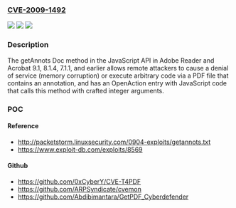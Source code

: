 ### [CVE-2009-1492](https://cve.mitre.org/cgi-bin/cvename.cgi?name=CVE-2009-1492)
![](https://img.shields.io/static/v1?label=Product&message=n%2Fa&color=blue)
![](https://img.shields.io/static/v1?label=Version&message=n%2Fa&color=blue)
![](https://img.shields.io/static/v1?label=Vulnerability&message=n%2Fa&color=brighgreen)

### Description

The getAnnots Doc method in the JavaScript API in Adobe Reader and Acrobat 9.1, 8.1.4, 7.1.1, and earlier allows remote attackers to cause a denial of service (memory corruption) or execute arbitrary code via a PDF file that contains an annotation, and has an OpenAction entry with JavaScript code that calls this method with crafted integer arguments.

### POC

#### Reference
- http://packetstorm.linuxsecurity.com/0904-exploits/getannots.txt
- https://www.exploit-db.com/exploits/8569

#### Github
- https://github.com/0xCyberY/CVE-T4PDF
- https://github.com/ARPSyndicate/cvemon
- https://github.com/Abdibimantara/GetPDF_Cyberdefender

